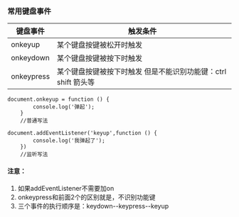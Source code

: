 ### 常用键盘事件

| 键盘事件   | 触发条件                                                     |
| ---------- | ------------------------------------------------------------ |
| onkeyup    | 某个键盘按键被松开时触发                                     |
| onkeydown  | 某个键盘按键被按下时触发                                     |
| onkeypress | 某个键盘按键被按下时触发 但是不能识别功能键：ctrl shift 箭头等 |

```
document.onkeyup = function () {
        console.log('弹起');
    }
    //普通写法
```

```
document.addEventListener('keyup',function () {
        console.log('我弹起了');
    })
    //监听写法
```

#### 注意：

1.  如果addEventListener不需要加on
2.  onkeypress和前面2个的区别就是，不识别功能键
3.  三个事件的执行顺序是：keydown--keypress--keyup

